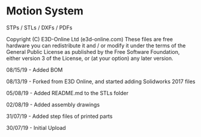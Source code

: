 # Motion System
STPs / STLs / DXFs / PDFs

Copyright (C) E3D-Online Ltd (e3d-online.com) These files are free hardware you can redistribute it and / or modify it under the terms of the General Public License as published by the Free Software Foundation, either version 3 of the License, or (at your option) any later version.

08/15/19 - Added BOM

08/13/19 - Forked from E3D Online, and started adding Solidworks 2017 files

05/08/19 - Added README.md to the STLs folder  

02/08/19 - Added assembly drawings

31/07/19 - Added step files of printed parts

30/07/19 - Initial Upload
